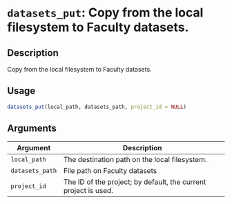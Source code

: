 # `datasets_put`: Copy from the local filesystem to Faculty datasets.

## Description

Copy from the local filesystem to Faculty datasets.

## Usage

```r
datasets_put(local_path, datasets_path, project_id = NULL)
```

## Arguments

Argument      |Description
------------- |----------------
```local_path```     |     The destination path on the local filesystem.
```datasets_path```     |     File path on Faculty datasets
```project_id```     |     The ID of the project; by default, the current project is used.
